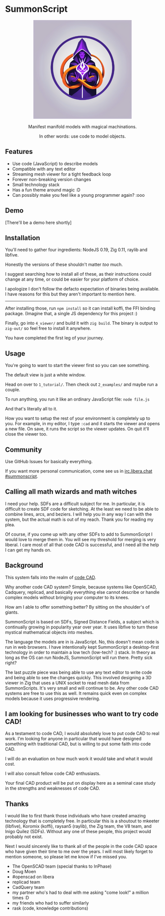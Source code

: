 # SummonScript

<p align="center">
<img width="320" src="/logo.png" />
</p>
<p align="center">Manifest manifold models with magical machinations.</p>
<p align="center">In other words: use code to model objects.</p>

## Features

* Use code (JavaScript) to describe models
* Compatible with any text editor
* Streaming mesh viewer for a tight feedback loop
* Forever non-breaking version changes
* Small technology stack
* Has a fun theme around magic :D
* Can possibly make you feel like a young programmer again? :ooo

## Demo

[There'll be a demo here shortly]

## Installation

You'll need to gather four ingredients: NodeJS 0.19, Zig 0.11, raylib and libfive.

Honestly the versions of these shouldn't matter *too* much.

I suggest searching how to install all of these, as their instructions could
change at any time, or could be easier for your platform of choice.

I apologize I don't follow the defacto expectation of binaries being available.
I have reasons for this but they aren't important to mention here.

---

After installing those, run `npm install` so it can install koffi, the FFI
binding package. (Imagine that, a single JS dependency for this project :)

Finally, go into `4_viewer/` and build it with `zig build`. The binary is output
to `zig-out/` so feel free to install it anywhere.

You have completed the first leg of your journey.

## Usage

You're going to want to start the viewer first so you can see something.

The default view is just a white window.

Head on over to `1_tutorial/`. Then check out `2_examples/` and maybe run a couple.

To run anything, you run it like an ordinary JavaScript file: `node file.js`

And that's literally all to it.

How you want to setup the rest of your environment is completely up to you.
For example, in my editor, I type `:cad` and it starts the viewer and opens a
new file. On save, it runs the script so the viewer updates. On quit it'll close
the viewer too.

## Community

Use GitHub Issues for basically everything.

If you want more personal communication, come see us in
[irc.libera.chat #summonscript](https://web.libera.chat/).

## Calling all math wizards and math witches

I need your help. SDFs are a difficult subject for me. In particular, it is
difficult to create SDF code for sketching. At the least we need to be able
to combine lines, arcs, and beziers. I will help you in any way I can with the
system, but the actual math is out of my reach. Thank you for reading my plea.

Of course, if you come up with any other SDFs to add to SummonScript I would
love to merge them in. You will see my threshold for merging is very liberal.
I care most of all that code CAD is successful, and I need all the help I can
get my hands on.

## Background

This system falls into the realm of [code CAD](https://learn.cadhub.xyz/blog/curated-code-cad/).

Why another code CAD system? Simple, because systems like OpenSCAD, Cadquery, replicad,
and basically everything else cannot describe or handle complex models without
bringing your computer to its knees.

How am I able to offer something better? By sitting on the shoulder's of giants.

SummonScript is based on SDFs, Signed Distance Fields, a subject which is continually
growing in popularity year over year. It uses libfive to turn these mystical mathematical
objects into meshes.

The language the models are in is JavaScript. No, this doesn't mean code is run
in web browsers. I have intentionally kept SummonScript a desktop-first technology
in order to maintain a low tech (low-tech? :) stack. In theory as long as the OS
can run NodeJS, SummonScript will run there. Pretty sick right?

The last puzzle piece was being able to use any text editor to write code and
being able to see the changes quickly. This involved designing a 3D viewer in Zig
that uses a UNIX socket to read mesh data from SummonScripts. It's very small and
will continue to be. Any other code CAD systems are free to use this as well. It
remains quick even on complex models because it uses progressive rendering.

## I am looking for businesses who want to try code CAD!

As a testament to code CAD, I would absolutely love to put code CAD to real
work. I'm looking for anyone in particular that would have designed something
with traditional CAD, but is willing to put some faith into code CAD.

I will do an evaluation on how much work it would take and what it would cost.

I will also consult fellow code CAD enthusiasts.

Your final CAD product will be put on display here as a seminal case study in
the strengths and weaknesses of code CAD.

## Thanks

I would like to first thank those individuals who have created amazing technology
that is completely free. In particular this is a shoutout to mkeeter (libfive),
Koromix (koffi), raysan5 (raylib), the  Zig team, the V8 team, and
Inigo Quilez (SDFs). Without any one of these people, this project would
probably not exist.

Next I would sincerely like to thank all of the people in the code CAD space who
have given their time to me over the years. I will most likely forget to mention
someone, so please let me know if I've missed you.

* The OpenSCAD team (special thanks to InPhase)
* Doug Moen
* #openscad on libera
* replicad team
* CadQuery team
* my partner who's had to deal with me asking "come look!" a million times :D
* my friends who had to suffer similarly
* rask (code, knowledge contributions)
